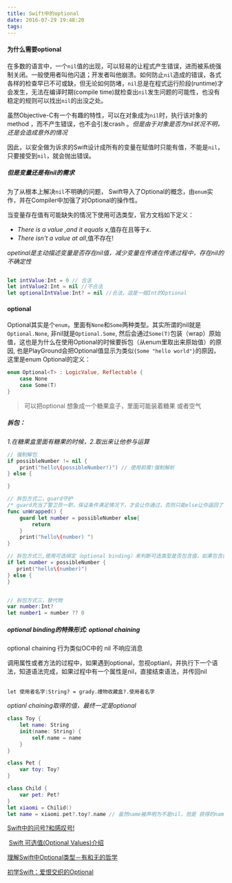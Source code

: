 ```yaml
---
title: Swift中的optional
date: 2016-07-29 19:48:20
tags:
---
```



#### 为什么需要optional

在多数的语言中，一个`nil`值的出现，可以轻易的让程式产生错误，进而被系统强制关闭。一般使用者叫他闪退；开发者叫他崩溃。如何防止`nil`造成的错误，各式各样的检查早已不可或缺，但无论如何防堵，`nil`总是在程式运行阶段(runtime)才会发生，无法在编译时期(compile time)就检查出`nil`发生问题的可能性，也没有稳定的规则可以找出`nil`的出没之处。

虽然Objective-C有一个有趣的特性，可以在对象成为`nil`时，执行该对象的method ，而不产生错误，也不会引发crash 。*但是由于对象是否为nil状况不明，还是会造成意外的情况*

因此，以安全做为诉求的Swift设计成所有的变量在赋值时只能有值，不能是`nil`，只要接受到`nil`，就会抛出错误。

##### 但是变量还是有nil的需求

为了从根本上解决`nil`不明确的问题， Swift导入了Optional的概念，由`enum`实作，并在Compiler中加强了对Optional的操作性。

当变量存在值有可能缺失的情况下使用可选类型，官方文档如下定义：

- *There is a value ,and it equals x*,值存在且等于*x*.
- *There isn't a value at all*,值不存在!


*opetinal是主动描述变量是否存在nil值，减少变量在传递在传递过程中，存在nil的不确定性*

```swift

let intValue:Int = 0 // 合法
let intValue2:Int = nil //不合法
let optionalIntValue:Int? = nil //合法，這是一個Int的Optional
```


#### optional
Optional其实是个`enum`，里面有`None`和`Some`两种类型。其实所谓的nil就是`Optional.None`, 非nil就是`Optional.Some`, 然后会通过`Some(T)`包装（wrap）原始值，这也是为什么在使用Optional的时候要拆包（从enum里取出来原始值）的原因, 也是PlayGround会把Optional值显示为类似`{Some "hello world"}`的原因，这里是enum Optional的定义：

```swift
enum Optional<T> : LogicValue, Reflectable {
    case None
    case Some(T)
}
```

> 可以把optional 想象成一个糖果盒子，里面可能装着糖果 或者空气



##### 拆包：

*1.在糖果盒里面有糖果的时候，2.取出来让他参与运算*

```Swift
// 强制解包
if possibleNumber != nil {
    print("hello\(possibleNumber!)") // 使用前需!强制解析
} else {

}

// 拆包方式二，guard守护
/* guard充当了警卫员一职，保证条件满足情况下，才会让你通过，否则只能else让你返回了！切记else中一定需要有返回  的语句，比如return、continue、break、throw这种提早退出的关键字！！*/
func unWrapped() {
    guard let number = possibleNumber else{
        return
    }
    print("hello\(number) ")
}

// 拆包方式三,使用可选绑定（optional binding）来判断可选类型是否包含值，如果包含就把值赋给一个临时常量或者变量。
if let number = possibleNumber {
   print("hello\(number)")
} else {
}


// 拆包方式三，替代物
var number:Int?
let number1 = number ?? 0
```

##### optional binding的特殊形式:  optional chaining

optional chaining 行为类似OC中的 nil 不响应消息

调用属性或者方法的过程中，如果遇到optional，忽视optianl，并执行下一个语法，知道语法完成，如果过程中有一个属性是nil，直接结束语法，并传回nil

```

let 使用者名字:String? = grady.禮物收藏盒?.使用者名字
```

*optianl chaining取得的值，最终一定是optional*

```swift
class Toy {
    let name: String
    init(name: String) {
        self.name = name
    }
}

class Pet {
    var toy: Toy?
}

class Child {
    var pet: Pet?
}
let xiaomi = Chilid()
let name = xiaomi.pet?.toy?.name // 虽然name被声明为不是nil，但是 获得的name一定是 optianal
```



[Swift中的问号?和感叹号!](http://letsswift.com/2014/06/swift-questionmark-exclamatorymark/)

 [Swift 可选值(Optional Values)介绍](http://blog.csdn.net/zhangao0086/article/details/386402099)

[理解Swift中Optional类型－有和无的哲学](http://blog.barat.cc/ios/understanding-swift-optional/)

[初学Swift：爱恨交织的Optional](http://www.appcoda.com.tw/swift-optional/)
